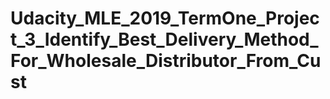 # Udacity_MLE_2019_TermOne_Project_3_Identify_Best_Delivery_Method_For_Wholesale_Distributor_From_Cust